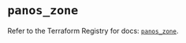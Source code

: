 # `panos_zone`

Refer to the Terraform Registry for docs: [`panos_zone`](https://registry.terraform.io/providers/paloaltonetworks/panos/2.0.5/docs/resources/zone).

